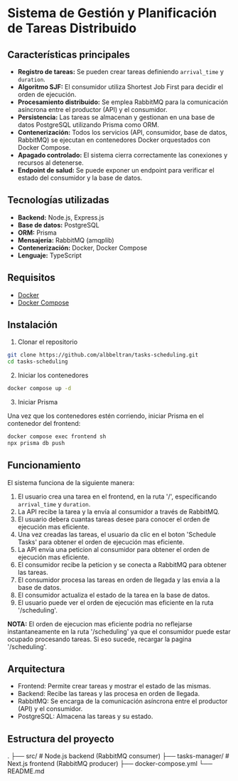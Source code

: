 # Sistema de Gestión y Planificación de Tareas Distribuido

## Características principales

- **Registro de tareas:** Se pueden crear tareas definiendo `arrival_time` y `duration`.
- **Algoritmo SJF:** El consumidor utiliza Shortest Job First para decidir el orden de ejecución.
- **Procesamiento distribuido:** Se emplea RabbitMQ para la comunicación asíncrona entre el productor (API) y el consumidor.
- **Persistencia:** Las tareas se almacenan y gestionan en una base de datos PostgreSQL utilizando Prisma como ORM.
- **Contenerización:** Todos los servicios (API, consumidor, base de datos, RabbitMQ) se ejecutan en contenedores Docker orquestados con Docker Compose.
- **Apagado controlado:** El sistema cierra correctamente las conexiones y recursos al detenerse.
- **Endpoint de salud:** Se puede exponer un endpoint para verificar el estado del consumidor y la base de datos.

## Tecnologías utilizadas

- **Backend:** Node.js, Express.js
- **Base de datos:** PostgreSQL
- **ORM:** Prisma
- **Mensajería:** RabbitMQ (amqplib)
- **Contenerización:** Docker, Docker Compose
- **Lenguaje:** TypeScript

## Requisitos

- [Docker](https://docs.docker.com/get-docker/)
- [Docker Compose](https://docs.docker.com/compose/)

## Instalación

1. Clonar el repositorio

```bash
git clone https://github.com/albbeltran/tasks-scheduling.git
cd tasks-scheduling
```

2. Iniciar los contenedores

```bash
docker compose up -d
```

3. Iniciar Prisma

Una vez que los contenedores estén corriendo, iniciar Prisma en el contenedor del frontend:
```bash
docker compose exec frontend sh
npx prisma db push
```

## Funcionamiento

El sistema funciona de la siguiente manera:

1. El usuario crea una tarea en el frontend, en la ruta '/', especificando `arrival_time` y `duration`.
2. La API recibe la tarea y la envía al consumidor a través de RabbitMQ.
3. El usuario debera cuantas tareas desee para conocer el orden de ejecución mas eficiente.
4. Una vez creadas las tareas, el usuario da clic en el boton 'Schedule Tasks' para obtener el orden de ejecución mas eficiente.
5. La API envia una peticion al consumidor para obtener el orden de ejecución mas eficiente.
6. El consumidor recibe la peticion y se conecta a RabbitMQ para obtener las tareas.
7. El consumidor procesa las tareas en orden de llegada y las envia a la base de datos.
8. El consumidor actualiza el estado de la tarea en la base de datos.
9. El usuario puede ver el orden de ejecución mas eficiente en la ruta '/scheduling'.

**NOTA:** El orden de ejecucion mas eficiente podria no reflejarse instantaneamente en la ruta '/scheduling' ya que el consumidor puede estar ocupado procesando tareas.
Si eso sucede, recargar la pagina '/scheduling'.

## Arquitectura

- Frontend: Permite crear tareas y mostrar el estado de las mismas.
- Backend: Recibe las tareas y las procesa en orden de llegada.
- RabbitMQ: Se encarga de la comunicación asíncrona entre el productor (API) y el consumidor.
- PostgreSQL: Almacena las tareas y su estado.

## Estructura del proyecto

.
├── src/              # Node.js backend (RabbitMQ consumer)
├── tasks-manager/       # Next.js frontend (RabbitMQ producer)
├── docker-compose.yml
└── README.md